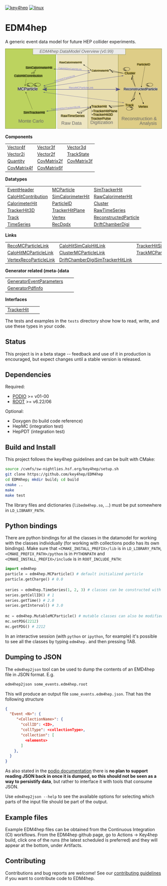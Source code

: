 
[![key4hep](https://github.com/key4hep/EDM4hep/workflows/key4hep_linux/badge.svg)](https://github.com/key4hep/EDM4hep/actions/workflows/key4hep_linux.yml)
[![linux](https://github.com/key4hep/EDM4hep/actions/workflows/lcg_linux_with_podio.yml/badge.svg)](https://github.com/key4hep/EDM4hep/actions/workflows/lcg_linux_with_podio.yml)
# EDM4hep


A generic event data model for future HEP collider experiments.

![](doc/edm4hep_diagram.svg)

**Components**

| | | |
|-|-|-|
| [Vector4f](https://github.com/key4hep/EDM4hep/blob/main/edm4hep.yaml#L9)      | [Vector3f](https://github.com/key4hep/EDM4hep/blob/main/edm4hep.yaml#L34)     | [Vector3d](https://github.com/key4hep/EDM4hep/blob/main/edm4hep.yaml#L56)      |
| [Vector2i](https://github.com/key4hep/EDM4hep/blob/main/edm4hep.yaml#L84)     | [Vector2f](https://github.com/key4hep/EDM4hep/blob/main/edm4hep.yaml#L104)    | [TrackState](https://github.com/key4hep/EDM4hep/blob/main/edm4hep.yaml#L203)   |
| [Quantity](https://github.com/key4hep/EDM4hep/blob/main/edm4hep.yaml#L233)    |  [CovMatrix2f](https://github.com/key4hep/EDM4hep/blob/main/edm4hep.yaml#L124) | [CovMatrix3f](https://github.com/key4hep/EDM4hep/blob/main/edm4hep.yaml#L144)   |
| [CovMatrix4f](https://github.com/key4hep/EDM4hep/blob/main/edm4hep.yaml#L163)   | [CovMatrix6f](https://github.com/key4hep/EDM4hep/blob/main/edm4hep.yaml#L183) | |


**Datatypes**

| | | |
|-|-|-|
| [EventHeader](https://github.com/key4hep/EDM4hep/blob/main/edm4hep.yaml#L242)         | [MCParticle](https://github.com/key4hep/EDM4hep/blob/main/edm4hep.yaml#L254)        | [SimTrackerHit](https://github.com/key4hep/EDM4hep/blob/main/edm4hep.yaml#L321)         |
| [CaloHitContribution](https://github.com/key4hep/EDM4hep/blob/main/edm4hep.yaml#L362) | [SimCalorimeterHit](https://github.com/key4hep/EDM4hep/blob/main/edm4hep.yaml#L374) | [RawCalorimeterHit](https://github.com/key4hep/EDM4hep/blob/main/edm4hep.yaml#L385)     |
| [CalorimeterHit](https://github.com/key4hep/EDM4hep/blob/main/edm4hep.yaml#L394)      | [ParticleID](https://github.com/key4hep/EDM4hep/blob/main/edm4hep.yaml#L405)        | [Cluster](https://github.com/key4hep/EDM4hep/blob/main/edm4hep.yaml#L419)               |
| [TrackerHit3D](https://github.com/key4hep/EDM4hep/blob/main/edm4hep.yaml#L451)          | [TrackerHitPlane](https://github.com/key4hep/EDM4hep/blob/main/edm4hep.yaml#L477)   | [RawTimeSeries](https://github.com/key4hep/EDM4hep/blob/main/edm4hep.yaml#L507)                |
| [Track](https://github.com/key4hep/EDM4hep/blob/main/edm4hep.yaml#L521)               | [Vertex](https://github.com/key4hep/EDM4hep/blob/main/edm4hep.yaml#L538)            | [ReconstructedParticle](https://github.com/key4hep/EDM4hep/blob/main/edm4hep.yaml#L584) |
| [TimeSeries](https://github.com/key4hep/EDM4hep/blob/main/edm4hep.yaml#L813) | [RecDqdx](https://github.com/key4hep/EDM4hep/blob/main/edm4hep.yaml#L825) | [DriftChamberDigi](https://github.com/key4hep/EDM4hep/blob/main/edm4hep.yaml#L506) |

**Links**

| | | |
|-|-|-|
| [RecoMCParticleLink](https://github.com/key4hep/EDM4hep/blob/main/edm4hep.yaml#L622)        | [CaloHitSimCaloHitLink](https://github.com/key4hep/EDM4hep/blob/main/edm4hep.yaml#L649)         | [TrackerHitSimTrackerHitLink](https://github.com/key4hep/EDM4hep/blob/main/edm4hep.yaml#L677)         |
| [CaloHitMCParticleLink](https://github.com/key4hep/EDM4hep/blob/main/edm4hep.yaml#L704) | [ClusterMCParticleLink](https://github.com/key4hep/EDM4hep/blob/main/edm4hep.yaml#L731) | [TrackMCParticleLink](https://github.com/key4hep/EDM4hep/blob/main/edm4hep.yaml#L758)   |
| [VertexRecoParticleLink](https://github.com/key4hep/EDM4hep/blob/main/edm4hep.yaml#L785) | [DriftChamberDigiSimTrackerHitLink](https://github.com/key4hep/EDM4hep/blob/main/edm4hep.yaml#L828) | |

**Generator related (meta-)data**

| | | |
|-|-|-|
| [GeneratorEventParameters](https://github.com/key4hep/EDM4hep/blob/main/edm4hep.yaml#L837) | | |
| [GeneratorPdfInfo](https://github.com/key4hep/EDM4hep/blob/main/edm4hep.yaml#L853) | | |

**Interfaces**

| | | |
|-|-|-|
| [TrackerHit](https://github.com/key4hep/EDM4hep/blob/main/edm4hep.yaml#L864) | | |

The tests and examples in the `tests` directory show how to read, write, and use these types in your code.


## Status

This project is in a beta stage -- feedback and use of it in production is encouraged, but expect changes until a stable version is released.

## Dependencies

Required:

* [PODIO](https://github.com/AIDASoft/podio) >= v01-00
* [ROOT](https://github.com/root-project/root) >= v6.22/06

Optional:

* Doxygen (to build code reference)
* HepMC (integration test)
* HepPDT (integration test)

## Build and Install

This project follows the key4hep guidelines and can be built with CMake:

```sh
source /cvmfs/sw-nightlies.hsf.org/key4hep/setup.sh
git clone https://github.com/key4hep/EDM4hep
cd EDM4hep; mkdir build; cd build
cmake ..
make
make test
```

The library files and dictionaries (`libedm4hep.so`, ...) must be put somewhere in `LD_LIBRARY_PATH`.

## Python bindings
There are python bindings for all the classes in the datamodel for working with
the classes individually (for working with collections podio has its own
bindings). Make sure that `<CMAKE_INSTALL_PREFIX>/lib` is in `LD_LIBRARY_PATH`,
`<CMAKE_PREFIX_PATH>/python` is in `PYTHONPATH` and `<CMAKE_INSTALL_PREFIX>/include` is in `ROOT_INCLUDE_PATH`:
```python
import edm4hep
particle = edm4hep.MCParticle() # default initialized particle
particle.getCharge() # 0.0

series = edm4hep.TimeSeries(1, 2, 3) # classes can be constructed with non-default parameters
series.getCellID() # 1
series.getTime() # 2.0
series.getInterval() # 3.0

mc = edm4hep.MutableMCParticle() # mutable classes can also be modified
mc.setPDG(2212)
mc.getPDG() # 2212
```

In an interactive session (with `python` or `ipython`, for example) it's
possible to see all the classes by typing `edm4hep.` and then pressing TAB.

## Dumping to JSON
The `edm4hep2json` tool can be used to dump the contents of an EMD4hep file in
JSON format. E.g.

```bash
edm4hep2json some_events.edm4hep.root
```

This will produce an output file `some_events.edm4hep.json`. That has the following structure
```json
{
  "Event <N>": {
     "<CollectionName>": {
       "collID": <ID>,
       "collType": <collectionType>,
       "collection": [
         <elements>
       ]
    },
  }
}
```

As also stated in the [podio
documentation](https://github.com/AIDASoft/podio/blob/master/doc/advanced_topics.md#dumping-json)
there is **no plan to support reading JSON back in once it is dumped, so this
should not be seen as a way to persistify data**, but rather to interface it
with tools that consume JSON.

Use `edm4hep2json --help` to see the available options for selecting which parts
of the input file should be part of the output.

## Example files

Example EDM4hep files can be obtained from the Continuous Integration (CI)
workflows. From the EDM4hep github page, go to Actions -> Key4hep build, click
one of the runs (the latest scheduled is preferred) and they will appear at the
bottom, under Artifacts.


## Contributing

Contributions and bug reports are welcome! See our [contributing guidelines](doc/contributing.md) if you want to contribute code to EDM4hep.
